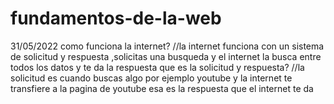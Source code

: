 # fundamentos-de-la-web
31/05/2022
como funciona la internet?
//la internet funciona con un sistema de solicitud y respuesta ,solicitas una busqueda y el internet la busca entre todos los datos y te da la respuesta 
que es la solicitud y respuesta?
//la solicitud es cuando buscas algo por ejemplo youtube y la internet te transfiere a la pagina de youtube esa es la respuesta que el internet te da